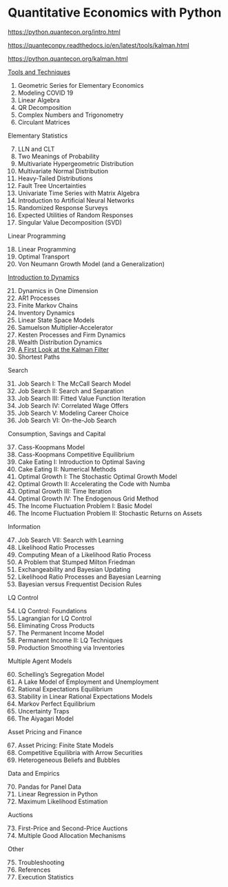 # Quantitative Economics with Python

https://python.quantecon.org/intro.html

https://quanteconpy.readthedocs.io/en/latest/tools/kalman.html

https://python.quantecon.org/kalman.html

[Tools and Techniques](1_tools_and_techniques)

1. Geometric Series for Elementary Economics
2. Modeling COVID 19
3. Linear Algebra
4. QR Decomposition
5. Complex Numbers and Trigonometry
6. Circulant Matrices


Elementary Statistics

7. LLN and CLT
8. Two Meanings of Probability
9. Multivariate Hypergeometric Distribution
10. Multivariate Normal Distribution
11. Heavy-Tailed Distributions
12. Fault Tree Uncertainties
13. Univariate Time Series with Matrix Algebra
14. Introduction to Artificial Neural Networks
15. Randomized Response Surveys
16. Expected Utilities of Random Responses
17. Singular Value Decomposition (SVD)

Linear Programming

18. Linear Programming
19. Optimal Transport
20. Von Neumann Growth Model (and a Generalization)

[Introduction to Dynamics](4_intro_to_dynamics)

21. Dynamics in One Dimension
22. AR1 Processes
23. Finite Markov Chains
24. Inventory Dynamics
25. Linear State Space Models
26. Samuelson Multiplier-Accelerator
27. Kesten Processes and Firm Dynamics
28. Wealth Distribution Dynamics
29. [A First Look at the Kalman Filter](4_intro_to_dynamics/29_A_First_Look_at_the_Kalman_Filter.ipynb)
30. Shortest Paths

Search

31. Job Search I: The McCall Search Model
32. Job Search II: Search and Separation
33. Job Search III: Fitted Value Function Iteration
34. Job Search IV: Correlated Wage Offers
35. Job Search V: Modeling Career Choice
36. Job Search VI: On-the-Job Search

Consumption, Savings and Capital

37. Cass-Koopmans Model
38. Cass-Koopmans Competitive Equilibrium
39. Cake Eating I: Introduction to Optimal Saving
40. Cake Eating II: Numerical Methods
41. Optimal Growth I: The Stochastic Optimal Growth Model
42. Optimal Growth II: Accelerating the Code with Numba
43. Optimal Growth III: Time Iteration
44. Optimal Growth IV: The Endogenous Grid Method
45. The Income Fluctuation Problem I: Basic Model
46. The Income Fluctuation Problem II: Stochastic Returns on Assets

Information

47. Job Search VII: Search with Learning
48. Likelihood Ratio Processes
49. Computing Mean of a Likelihood Ratio Process
50. A Problem that Stumped Milton Friedman
51. Exchangeability and Bayesian Updating
52. Likelihood Ratio Processes and Bayesian Learning
53. Bayesian versus Frequentist Decision Rules

LQ Control

54. LQ Control: Foundations
55. Lagrangian for LQ Control
56. Eliminating Cross Products
57. The Permanent Income Model
58. Permanent Income II: LQ Techniques
59. Production Smoothing via Inventories

Multiple Agent Models

60. Schelling’s Segregation Model
61. A Lake Model of Employment and Unemployment
62. Rational Expectations Equilibrium
63. Stability in Linear Rational Expectations Models
64. Markov Perfect Equilibrium
65. Uncertainty Traps
66. The Aiyagari Model

Asset Pricing and Finance

67. Asset Pricing: Finite State Models
68. Competitive Equilibria with Arrow Securities
69. Heterogeneous Beliefs and Bubbles

Data and Empirics

70. Pandas for Panel Data
71. Linear Regression in Python
72. Maximum Likelihood Estimation

Auctions

73. First-Price and Second-Price Auctions
74. Multiple Good Allocation Mechanisms

Other

75. Troubleshooting
76. References
77. Execution Statistics

